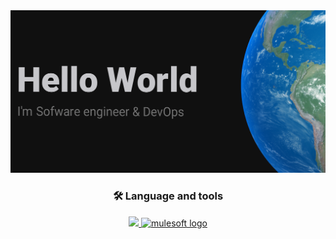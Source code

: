 <div align="center">
  <img width="650" src="banner.png"/>
</div>

<h3 align="center">🛠 Language and tools</h3>

<p align="center">
  <a href="https://skillicons.dev">
    <img src="https://skillicons.dev/icons?i=python,html,css,mysql,git,cs,dotnet,docker,aws,linux" />
    <img src="https://play-lh.googleusercontent.com/nCEwCLwfvKmvRNhfX-30OqjwkrCq3LUDhDdC14wQVV8sAhUthoZ9nuouLB1lPnHPkg" height="48" alt="mulesoft logo"  />
  </a>
</p>
